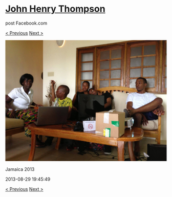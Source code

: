 # [John Henry Thompson](../README.md)
post Facebook.com

[< Previous](2013-08-29-34.md) [Next >](2013-08-29-36.md)

[![](../media/2013-08-29/Jamaica-2046.jpg)](../README.md)

Jamaica 2013

2013-08-29 19:45:49

[< Previous](2013-08-29-34.md) [Next >](2013-08-29-36.md)